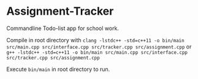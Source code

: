 # Assignment-Tracker
Commandline Todo-list app for school work.

Compile in root directory with 
```clang -lstdc++ -std=c++11 -o bin/main src/main.cpp src/interface.cpp src/tracker.cpp src/assignment.cpp``` 
or 
```g++ -lstdc++ -std=c++11 -o bin/main src/main.cpp src/interface.cpp src/tracker.cpp src/assignment.cpp```

Execute ```bin/main``` in root directory to run.